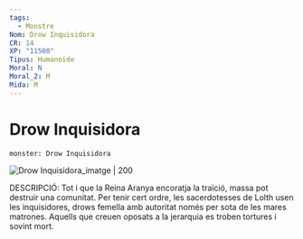```yaml
---
tags:
  - Monstre
Nom: Drow Inquisidora
CR: 14
XP: "11500"
Tipus: Humanoide
Moral: N
Moral_2: M
Mida: M
---
```

# Drow Inquisidora

```statblock
monster: Drow Inquisidora
```

![Drow Inquisidora_imatge | 200](https://i.pinimg.com/originals/b0/ca/21/b0ca21087b75a1934662f6ac7dd290bc.jpg)

DESCRIPCIÓ: 
Tot i que la Reina Aranya encoratja la traïció, massa pot destruir una comunitat. Per tenir cert ordre, les sacerdotesses de Lolth usen les inquisidores, drows femella amb autoritat només per sota de les mares matrones. Aquells que creuen oposats a la jerarquia es troben tortures i sovint mort.

